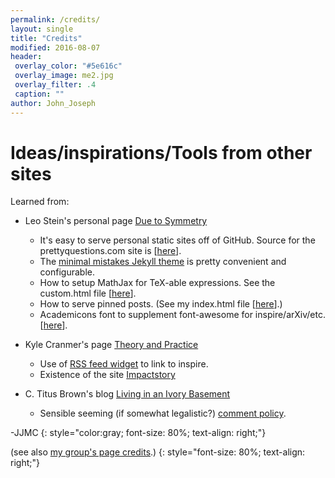 ```yaml
---
permalink: /credits/
layout: single
title: "Credits"
modified: 2016-08-07
header:
 overlay_color: "#5e616c"
 overlay_image: me2.jpg
 overlay_filter: .4
 caption: ""
author: John_Joseph
---
```



# Ideas/inspirations/Tools from other sites

Learned from:
* Leo Stein's personal page [Due to Symmetry](http://duetosymmetry.com)
  * It's easy to serve personal static sites off of GitHub. Source for the prettyquestions.com site is  [[here](https://github.com/drjjmc/drjjmc.github.io)].
  * The [minimal mistakes Jekyll theme](https://mademistakes.com/work/minimal-mistakes-jekyll-theme/) is pretty convenient and configurable.
  * How to setup MathJax for TeX-able expressions. See the custom.html file [[here](https://github.com/drjjmc/drjjmc.github.io/blob/master/_includes/head/custom.html)].
  * How to serve pinned posts. (See my index.html file [[here](https://github.com/drjjmc/drjjmc.github.io/blob/master/index.html)].)
  * Academicons font to supplement font-awesome for inspire/arXiv/etc. [[here](https://jpswalsh.github.io/academicons/)].

* Kyle Cranmer's page [Theory and Practice](http://theoryandpractice.org)
  * Use of [RSS feed widget](http://feed.mikle.com/) to link to inspire.
  * Existence of the site [Impactstory](https://profiles.impactstory.org/u/0000-0002-4499-8488)

* C. Titus Brown's blog [Living in an Ivory Basement](http://ivory.idyll.org/blog/)
  * Sensible seeming (if somewhat legalistic?) [comment policy](http://ivory.idyll.org/blog/2015-site-policies.html).

-JJMC
{: style="color:gray; font-size: 80%; text-align: right;"}

(see also [my group's page credits](http://fancyphysics.org/credits).)
{: style="font-size: 80%; text-align: right;"}
